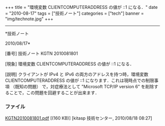 ﻿+++
title = "環境変数 CLIENTCOMPUTERADDRESS の値が ::1 になる．"
date = "2010-08-17"
tags = ["技術ノート"]
categories = ["tech"]
banner = "img/technote.jpg"
+++

-----------------------------------------------------------------------------------------------------------------------------

*技術ノート

2010/08/17*


[番号]
技術ノート KGTN 2010081801

[現象]
環境変数 CLIENTCOMPUTERADDRESS の値が ::1 になる．

[説明]
クライアントが IPv4 と IPv6 の両方のアドレスを持つ時，環境変数
CLIENTCOMPUTERADDRESS の値が ::1 になります．これは現時点での制限事項
（既知の問題） で，対症療法として "Microsoft TCP/IP version 6"
を削除することで，この問題を回避することが出来ます．


### ファイル

 
 


[KGTN2010081801.pdf](http://techreport.kitasp.net/attachments/download/272/KGTN2010081801.pdf)
 [(160 KB)] [kitasp 技術センター, 2010/08/18
08:27]


 


 

